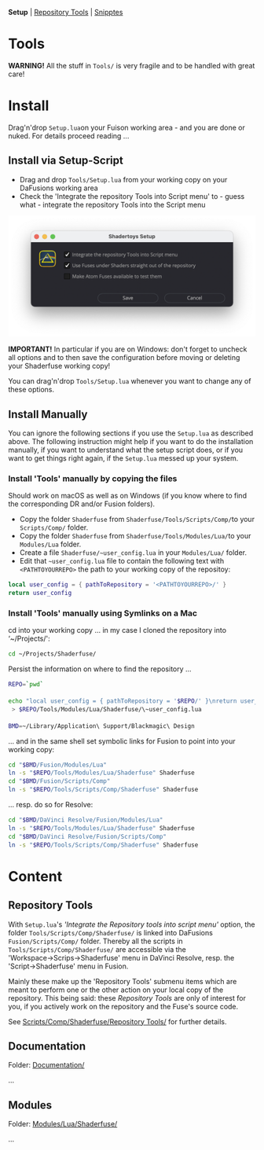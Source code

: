 **Setup**  | [Repository Tools](Scripts/Comp/Shaderfuse/Repository%20Tools/README.md) | [Snipptes](Snippets/README.md)

# Tools

**WARNING!** All the stuff in `Tools/` is very fragile and to be handled with great care!


# Install

Drag'n'drop `Setup.lua`on your Fuison working area - and you are done or nuked. For details proceed reading ...


## Install via Setup-Script

* Drag and drop `Tools/Setup.lua` from your working copy on your DaFusions working area
* Check the 'Integrate the repository Tools into Script menu'  to - guess what - integrate the repository Tools into the Script menu

![Setup](../Site/Setup.png)

**IMPORTANT!** In particular if you are on Windows: don't forget to uncheck all options and to then save the configuration before moving or deleting your Shaderfuse working copy!

You can drag'n'drop `Tools/Setup.lua` whenever you want to change any of these options.


## Install Manually

You can ignore the following sections if you use the `Setup.lua` as described above. The following instruction might help if you want to do the installation manually, if you want to understand what the setup script does, or if you want to get things right again, if the `Setup.lua` messed up your system.


### Install 'Tools' manually by copying the files

Should work on macOS as well as on Windows (if you know where to find the corresponding DR and/or Fusion folders).

* Copy the folder `Shaderfuse` from `Shaderfuse/Tools/Scripts/Comp/`to your `Scripts/Comp/` folder.
* Copy the folder `Shaderfuse` from `Shaderfuse/Tools/Modules/Lua/`to your `Modules/Lua` folder.
* Create a file `Shaderfuse/~user_config.lua` in your `Modules/Lua/` folder.
* Edit that `~user_config.lua` file to contain the following text with `<PATHTOYOURREPO>` the path to your working copy of the repositoy:
```lua
local user_config = { pathToRepository = '<PATHTOYOURREPO>/' }
return user_config
```


### Install 'Tools' manually using Symlinks on a Mac

cd into your working copy ... in my case I cloned the repository into ‘~/Projects/':

```sh
cd ~/Projects/Shaderfuse/
````

Persist the information on where to find the repository ...
```sh
REPO=`pwd`

echo "local user_config = { pathToRepository = '$REPO/' }\nreturn user_config" \
 > $REPO/Tools/Modules/Lua/Shaderfuse/\~user_config.lua

BMD=~/Library/Application\ Support/Blackmagic\ Design
```

... and in the same shell set symbolic links for Fusion to point into your working copy:

```sh
cd "$BMD/Fusion/Modules/Lua"
ln -s "$REPO/Tools/Modules/Lua/Shaderfuse" Shaderfuse
cd "$BMD/Fusion/Scripts/Comp"
ln -s "$REPO/Tools/Scripts/Comp/Shaderfuse" Shaderfuse
```

... resp. do so for Resolve:
```sh
cd "$BMD/DaVinci Resolve/Fusion/Modules/Lua"
ln -s "$REPO/Tools/Modules/Lua/Shaderfuse" Shaderfuse
cd "$BMD/DaVinci Resolve/Fusion/Scripts/Comp"
ln -s "$REPO/Tools/Scripts/Comp/Shaderfuse" Shaderfuse
````


# Content

## Repository Tools

With `Setup.lua`'s *'Integrate the Repository tools into script menu'* option, the folder `Tools/Scripts/Comp/Shaderfuse/` is linked into DaFusions `Fusion/Scripts/Comp/` folder. Thereby all the scripts in `Tools/Scripts/Comp/Shaderfuse/` are accessible via the 'Workspace&#8594;Scrips&#8594;Shaderfuse' menu in DaVinci Resolve, resp. the 'Script&#8594;Shaderfuse' menu in Fusion.

Mainly these make up the 'Repository Tools' submenu items which are meant to perform one or the other action on your local copy of the repository. This being said: these *Repository Tools* are only of interest for you, if you actively work on the repository and the Fuse's source code.

See [Scripts/Comp/Shaderfuse/Repository Tools/](Scripts/Comp/Shaderfuse/Repository%20Tools/README.md) for further details.



## Documentation

Folder: [Documentation/](Documentation/)

...


## Modules

Folder: [Modules/Lua/Shaderfuse/](Modules/Lua/Shaderfuse/)

...

